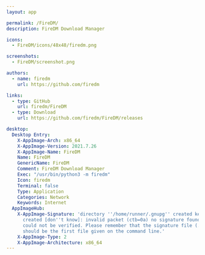 ```yaml
---
layout: app

permalink: /FireDM/
description: FireDM Download Manager

icons:
  - FireDM/icons/48x48/firedm.png

screenshots:
  - FireDM/screenshot.png

authors:
  - name: firedm
    url: https://github.com/firedm

links:
  - type: GitHub
    url: firedm/FireDM
  - type: Download
    url: https://github.com/firedm/FireDM/releases

desktop:
  Desktop Entry:
    X-AppImage-Arch: x86_64
    X-AppImage-Version: 2021.7.26
    X-AppImage-Name: FireDM
    Name: FireDM
    GenericName: FireDM
    Comment: FireDM Download Manager
    Exec: "/usr/bin/python3 -m firedm"
    Icon: firedm
    Terminal: false
    Type: Application
    Categories: Network
    Keywords: Internet
  AppImageHub:
    X-AppImage-Signature: 'directory ''/home/runner/.gnupg'' created keybox ''/home/runner/.gnupg/pubring.kbx''
      created [don''t know]: invalid packet (ctb=0a) no signature found the signature
      could not be verified. Please remember that the signature file (.sig or .asc)
      should be the first file given on the command line.'
    X-AppImage-Type: 2
    X-AppImage-Architecture: x86_64
---
```

